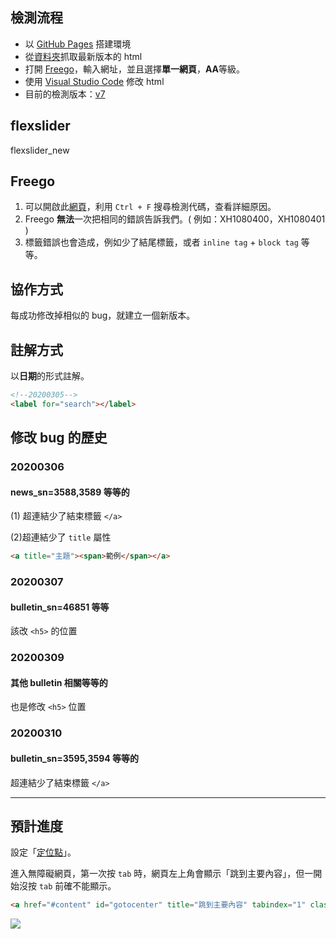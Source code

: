 ## 檢測流程

- 以 [GitHub Pages](https://pages.github.com/) 搭建環境
- 從[資料夾](https://webhd.ncyu.edu.tw/share.cgi?ssid=07WBEfX)抓取最新版本的 html
- 打開 [Freego](https://www.handicap-free.nat.gov.tw/Download/Detail/1375?Category=52)，輸入網址，並且選擇**單一網頁**，**AA**等級。
- 使用 [Visual Studio Code](https://code.visualstudio.com/) 修改 html
- 目前的檢測版本：[v7](https://kevinhsu7361.github.io/NCYU/index2021_v7.html)

## flexslider

flexslider_new

## Freego

1. 可以開啟此[網頁](https://www.handicap-free.nat.gov.tw/Accessible/Detail/144?Category=46)，利用 `Ctrl + F` 搜尋檢測代碼，查看詳細原因。
2. Freego **無法**一次把相同的錯誤告訴我們。( 例如：XH1080400，XH1080401 )
3. 標籤錯誤也會造成，例如少了結尾標籤，或者 `inline tag` + `block tag` 等等。

## 協作方式

每成功修改掉相似的 bug，就建立一個新版本。

## 註解方式

以**日期**的形式註解。

```html
<!--20200305-->
<label for="search"></label>
```

## 修改 bug 的歷史

### 20200306

#### news_sn=3588,3589 等等的

(1) 超連結少了結束標籤 `</a>`

(2)超連結少了 `title` 屬性

```html
<a title="主題"><span>範例</span></a>
```

### 20200307

#### bulletin_sn=46851 等等

該改 `<h5>` 的位置

### 20200309

#### 其他 bulletin 相關等等的

也是修改 `<h5>` 位置

### 20200310

#### bulletin_sn=3595,3594 等等的

超連結少了結束標籤 `</a>`

---

## 預計進度

設定「[定位點](https://www.handicap-free.nat.gov.tw/Questions/Detail/82?Category=33)」。

進入無障礙網頁，第一次按 `tab` 時，網頁左上角會顯示「跳到主要內容」，但一開始沒按 `tab` 前確不能顯示。

```html
<a href="#content" id="gotocenter" title="跳到主要內容" tabindex="1" class="sr-only sr-only-focusable">跳到主要內容</a>
```

![](https://i.imgur.com/CsrDKCG.png)